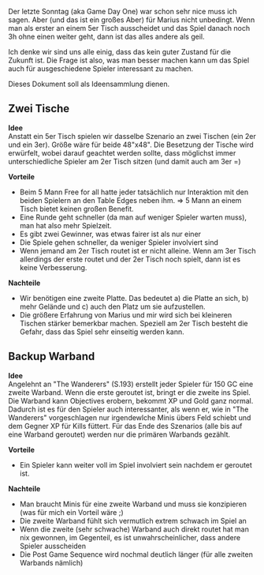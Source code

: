 Der letzte Sonntag (aka Game Day One) war schon sehr nice muss ich sagen. Aber (und das ist ein großes Aber) für Marius nicht unbedingt. Wenn man als erster an einem 5er Tisch ausscheidet und das Spiel danach noch 3h ohne einen weiter geht, dann ist das alles andere als geil.

Ich denke wir sind uns alle einig, dass das kein guter Zustand für die Zukunft ist. Die Frage ist also, was man besser machen kann um das Spiel auch für ausgeschiedene Spieler interessant zu machen.

Dieses Dokument soll als Ideensammlung dienen.

## Zwei Tische  
**Idee**  
Anstatt ein 5er Tisch spielen wir dasselbe Szenario an zwei Tischen (ein 2er und ein 3er). Größe wäre für beide 48"x48". Die Besetzung der Tische wird erwürfelt, wobei darauf geachtet werden sollte, dass möglichst immer unterschiedliche Spieler am 2er Tisch sitzen (und damit auch am 3er =)

**Vorteile**  
 - Beim 5 Mann Free for all hatte jeder tatsächlich nur Interaktion mit den beiden Spielern an den Table Edges neben ihm. => 5 Mann an einem Tisch bietet keinen großen Benefit.
 - Eine Runde geht schneller (da man auf weniger Spieler warten muss), man hat also mehr Spielzeit.
 - Es gibt zwei Gewinner, was etwas fairer ist als nur einer
 - Die Spiele gehen schneller, da weniger Spieler involviert sind
 - Wenn jemand am 2er Tisch routet ist er nicht alleine. Wenn am 3er Tisch allerdings der erste routet und der 2er Tisch noch spielt, dann ist es keine Verbesserung.

**Nachteile**  
 - Wir benötigen eine zweite Platte. Das bedeutet a) die Platte an sich, b) mehr Gelände und c) auch den Platz um sie aufzustellen.
 - Die größere Erfahrung von Marius und mir wird sich bei kleineren Tischen stärker bemerkbar machen. Speziell am 2er Tisch besteht die Gefahr, dass das Spiel sehr einseitig werden kann.

## Backup Warband  
**Idee**  
Angelehnt an "The Wanderers" (S.193) erstellt jeder Spieler für 150 GC eine zweite Warband. Wenn die erste geroutet ist, bringt er die zweite ins Spiel. Die Warband kann Objectives erobern, bekommt XP und Gold ganz normal. Dadurch ist es für den Spieler auch interessanter, als wenn er, wie in "The Wanderers" vorgeschlagen nur irgendewlche Minis übers Feld schiebt und dem Gegner XP für Kills füttert. Für das Ende des Szenarios (alle bis auf eine Warband geroutet) werden nur die primären Warbands gezählt.

**Vorteile**  
 - Ein Spieler kann weiter voll im Spiel involviert sein nachdem er geroutet ist.
 
 **Nachteile**  
  - Man braucht Minis für eine zweite Warband und muss sie konzipieren (was für mich ein Vorteil wäre ;)
  - Die zweite Warband fühlt sich vermutlich extrem schwach im Spiel an
  - Wenn die zweite (sehr schwache) Warband auch direkt routet hat man nix gewonnen, im Gegenteil, es ist unwahrscheinlicher, dass andere Spieler ausscheiden
  - Die Post Game Sequence wird nochmal deutlich länger (für alle zweiten Warbands nämlich)
